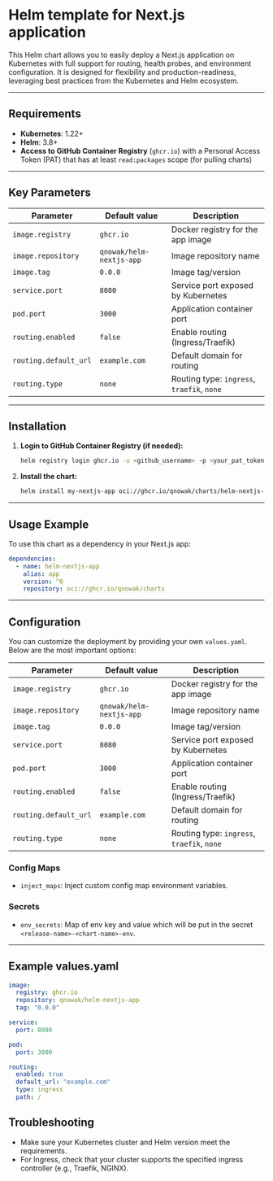 # Helm template for Next.js application

This Helm chart allows you to easily deploy a Next.js application on Kubernetes with full support for routing, health probes, and environment configuration. It is designed for flexibility and production-readiness, leveraging best practices from the Kubernetes and Helm ecosystem.

---

## Requirements

- **Kubernetes**: 1.22+
- **Helm**: 3.8+
- **Access to GitHub Container Registry** (`ghcr.io`) with a Personal Access Token (PAT) that has at least `read:packages` scope (for pulling charts)

---

## Key Parameters

| Parameter                | Default value                    | Description                               |
|--------------------------|----------------------------------|-------------------------------------------|
| `image.registry`         | `ghcr.io`                        | Docker registry for the app image         |
| `image.repository`       | `qnowak/helm-nextjs-app`         | Image repository name                     |
| `image.tag`              | `0.0.0`                          | Image tag/version                         |
| `service.port`           | `8080`                           | Service port exposed by Kubernetes        |
| `pod.port`               | `3000`                           | Application container port                |
| `routing.enabled`        | `false`                          | Enable routing (Ingress/Traefik)          |
| `routing.default_url`    | `example.com`                    | Default domain for routing                |
| `routing.type`           | `none`                           | Routing type: `ingress`, `traefik`, `none`|

---

## Installation

1. **Login to GitHub Container Registry (if needed):**

   ```sh
   helm registry login ghcr.io -u <github_username> -p <your_pat_token>
   ```

2. **Install the chart:**

   ```sh
   helm install my-nextjs-app oci://ghcr.io/qnowak/charts/helm-nextjs-app --version 0.0.0
   ```

---

## Usage Example

To use this chart as a dependency in your Next.js app:

```yaml
dependencies:
  - name: helm-nextjs-app
    alias: app
    version: ^0
    repository: oci://ghcr.io/qnowak/charts
```

---

## Configuration

You can customize the deployment by providing your own `values.yaml`. Below are the most important options:

| Parameter                | Default value                    | Description                               |
|--------------------------|----------------------------------|-------------------------------------------|
| `image.registry`         | `ghcr.io`                        | Docker registry for the app image         |
| `image.repository`       | `qnowak/helm-nextjs-app`         | Image repository name                     |
| `image.tag`              | `0.0.0`                          | Image tag/version                         |
| `service.port`           | `8080`                           | Service port exposed by Kubernetes        |
| `pod.port`               | `3000`                           | Application container port                |
| `routing.enabled`        | `false`                          | Enable routing (Ingress/Traefik)          |
| `routing.default_url`    | `example.com`                    | Default domain for routing                |
| `routing.type`           | `none`                           | Routing type: `ingress`, `traefik`, `none`|

### Config Maps
- `inject_maps`: Inject custom config map environment variables.

### Secrets
- `env_secrets`: Map of env key and value which will be put in the secret `<release-name>-<chart-name>-env`.

---

## Example values.yaml

```yaml
image:
  registry: ghcr.io
  repository: qnowak/helm-nextjs-app
  tag: "0.0.0"

service:
  port: 8080

pod:
  port: 3000

routing:
  enabled: true
  default_url: "example.com"
  type: ingress
  path: /
```

## Troubleshooting

- Make sure your Kubernetes cluster and Helm version meet the requirements.
- For Ingress, check that your cluster supports the specified ingress controller (e.g., Traefik, NGINX).
